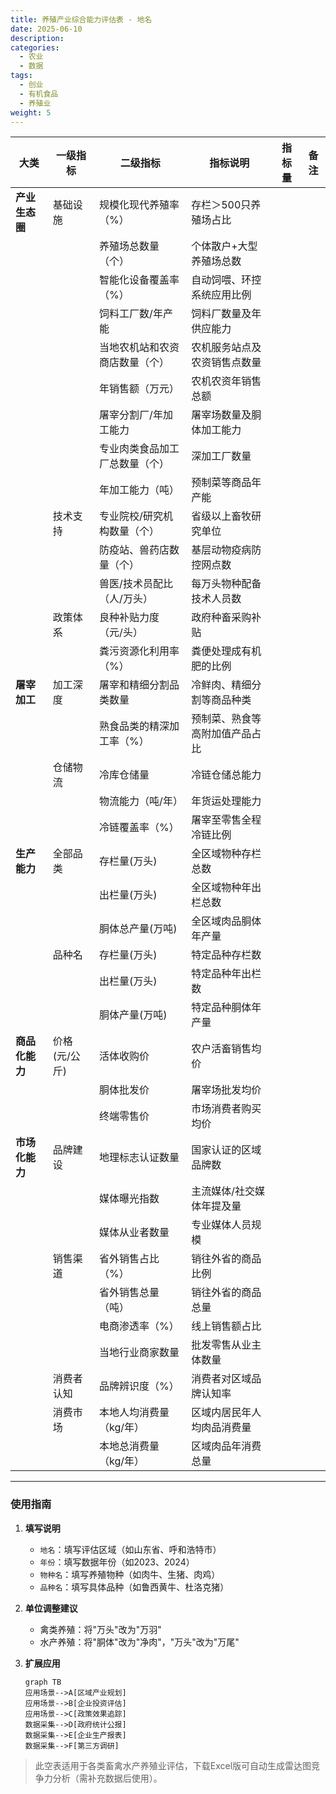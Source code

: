 ```yaml
---
title: 养殖产业综合能力评估表 - 地名
date: 2025-06-10
description:
categories:
  - 农业
  - 数据
tags:
  - 创业
  - 有机食品
  - 养殖业
weight: 5
---
```



| **大类**         | **一级指标**       | **二级指标**                      | **指标说明**                                                                 | **指标量** | **备注** |
|------------------|--------------------|-----------------------------------|-----------------------------------------------------------------------------|------------|----------|
| **产业生态圈**   | 基础设施           | 规模化现代养殖率（%）             | 存栏＞500只养殖场占比                                                        |            |          |
|                  |                    | 养殖场总数量（个）                | 个体散户+大型养殖场总数                                                      |            |          |
|                  |                    | 智能化设备覆盖率（%）             | 自动饲喂、环控系统应用比例                                                   |            |          |
|                  |                    | 饲料工厂数/年产能                 | 饲料厂数量及年供应能力                                                        |            |          |
|                  |                    | 当地农机站和农资商店数量（个）    | 农机服务站点及农资销售点数量                                                  |            |          |
|                  |                    | 年销售额（万元）                  | 农机农资年销售总额                                                            |            |          |
|                  |                    | 屠宰分割厂/年加工能力             | 屠宰场数量及胴体加工能力                                                      |            |          |
|                  |                    | 专业肉类食品加工厂总数量（个）    | 深加工厂数量                                                                  |            |          |
|                  |                    | 年加工能力（吨）                  | 预制菜等商品年产能                                                            |            |          |
|                  | 技术支持           | 专业院校/研究机构数量（个）       | 省级以上畜牧研究单位                                                          |            |          |
|                  |                    | 防疫站、兽药店数量（个）          | 基层动物疫病防控网点数                                                        |            |          |
|                  |                    | 兽医/技术员配比（人/万头）        | 每万头物种配备技术人员数                                                      |            |          |
|                  | 政策体系           | 良种补贴力度（元/头）             | 政府种畜采购补贴                                                              |            |          |
|                  |                    | 粪污资源化利用率（%）             | 粪便处理成有机肥的比例                                                        |            |          |
| **屠宰加工**     | 加工深度           | 屠宰和精细分割品类数量            | 冷鲜肉、精细分割等商品种类                                                    |            |          |
|                  |                    | 熟食品类的精深加工率（%）         | 预制菜、熟食等高附加值产品占比                                                 |            |          |
|                  | 仓储物流           | 冷库仓储量                        | 冷链仓储总能力                                                                |            |          |
|                  |                    | 物流能力（吨/年）                 | 年货运处理能力                                                                |            |          |
|                  |                    | 冷链覆盖率（%）                   | 屠宰至零售全程冷链比例                                                         |            |          |
| **生产能力**     | 全部品类           | 存栏量(万头)                      | 全区域物种存栏总数                                                            |            |          |
|                  |                    | 出栏量(万头)                      | 全区域物种年出栏总数                                                          |            |          |
|                  |                    | 胴体总产量(万吨)                  | 全区域肉品胴体年产量                                                           |            |          |
|                  | 品种名             | 存栏量(万头)                      | 特定品种存栏数                                                                |            |          |
|                  |                    | 出栏量(万头)                      | 特定品种年出栏数                                                              |            |          |
|                  |                    | 胴体产量(万吨)                    | 特定品种胴体年产量                                                             |            |          |
| **商品化能力**   | 价格(元/公斤)      | 活体收购价                        | 农户活畜销售均价                                                              |            |          |
|                  |                    | 胴体批发价                        | 屠宰场批发均价                                                                |            |          |
|                  |                    | 终端零售价                        | 市场消费者购买均价                                                             |            |          |
| **市场化能力**   | 品牌建设           | 地理标志认证数量                  | 国家认证的区域品牌数                                                           |            |          |
|                  |                    | 媒体曝光指数                      | 主流媒体/社交媒体年提及量                                                     |            |          |
|                  |                    | 媒体从业者数量                    | 专业媒体人员规模                                                              |            |          |
|                  | 销售渠道           | 省外销售占比（%）                 | 销往外省的商品比例                                                             |            |          |
|                  |                    | 省外销售总量（吨）                | 销往外省的商品总量                                                             |            |          |
|                  |                    | 电商渗透率（%）                   | 线上销售额占比                                                                |            |          |
|                  |                    | 当地行业商家数量                  | 批发零售从业主体数量                                                           |            |          |
|                  | 消费者认知         | 品牌辨识度（%）                   | 消费者对区域品牌认知率                                                         |            |          |
|                  | 消费市场           | 本地人均消费量（kg/年）           | 区域内居民年人均肉品消费量                                                      |            |          |
|                  |                    | 本地总消费量（kg/年）             | 区域肉品年消费总量                                                             |            |          |


---

### **使用指南**
1. **填写说明**  
   - `地名`：填写评估区域（如山东省、呼和浩特市）  
   - `年份`：填写数据年份（如2023、2024）  
   - `物种名`：填写养殖物种（如肉牛、生猪、肉鸡）  
   - `品种名`：填写具体品种（如鲁西黄牛、杜洛克猪）  

2. **单位调整建议**  
   - 禽类养殖：将"万头"改为"万羽"  
   - 水产养殖：将"胴体"改为"净肉"，"万头"改为"万尾"  

3. **扩展应用**  
   ```mermaid
   graph TB
   应用场景-->A[区域产业规划]
   应用场景-->B[企业投资评估]
   应用场景-->C[政策效果追踪]
   数据采集-->D[政府统计公报]
   数据采集-->E[企业生产报表]
   数据采集-->F[第三方调研]
   ```

> 此空表适用于各类畜禽水产养殖业评估，下载Excel版可自动生成雷达图竞争力分析（需补充数据后使用）。